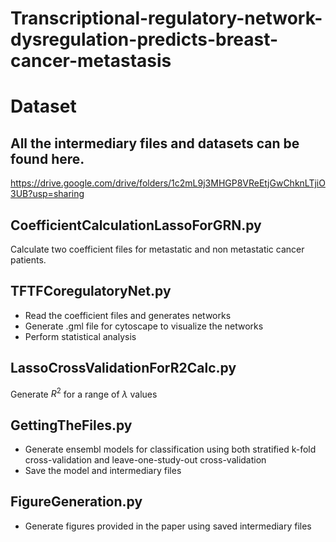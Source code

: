 # Transcriptional-regulatory-network-dysregulation-predicts-breast-cancer-metastasis

# Dataset
## All the intermediary files and datasets can be found here.
https://drive.google.com/drive/folders/1c2mL9j3MHGP8VReEtjGwChknLTjiO3UB?usp=sharing

## CoefficientCalculationLassoForGRN.py
Calculate two coefficient files for metastatic and non metastatic cancer patients. 

## TFTFCoregulatoryNet.py
- Read the coefficient files and generates networks
- Generate .gml file for cytoscape to visualize the networks
- Perform statistical analysis

## LassoCrossValidationForR2Calc.py
Generate $R^2$ for a range of $\lambda$ values

## GettingTheFiles.py
- Generate ensembl models for classification using both stratified k-fold cross-validation and leave-one-study-out cross-validation
- Save the model and intermediary files

## FigureGeneration.py
- Generate figures provided in the paper using saved intermediary files

